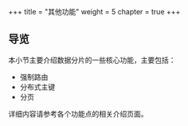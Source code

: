 +++
title = "其他功能"
weight = 5
chapter = true
+++

## 导览

本小节主要介绍数据分片的一些核心功能，主要包括：

* 强制路由
* 分布式主键
* 分页

详细内容请参考各个功能点的相关介绍页面。